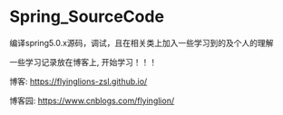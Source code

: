# Spring_SourceCode
编译spring5.0.x源码，调试，且在相关类上加入一些学习到的及个人的理解

一些学习记录放在博客上, 开始学习！！！

博客: https://flyinglions-zsl.github.io/

博客园:  https://www.cnblogs.com/flyinglion/